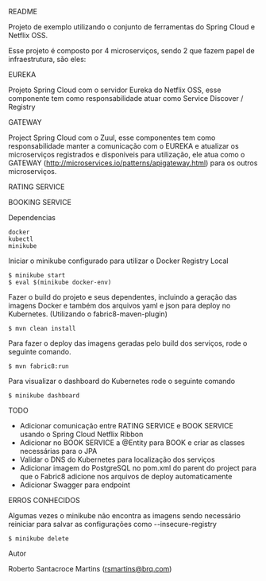 README

Projeto de exemplo utilizando o conjunto de ferramentas do Spring Cloud e Netflix OSS.

Esse projeto é composto por 4 microserviços, sendo 2 que fazem papel de infraestrutura, são eles:

EUREKA

Projeto Spring Cloud com o servidor Eureka do Netflix OSS, esse componente tem como responsabilidade atuar como Service Discover / Registry

GATEWAY 

Project Spring Cloud com o Zuul, esse componentes tem como responsabilidade manter a comunicação com o EUREKA e atualizar os microserviços registrados e disponiveis para utilização, ele atua como o GATEWAY (http://microservices.io/patterns/apigateway.html) para os outros microserviços.

RATING SERVICE

BOOKING SERVICE

Dependencias

	docker 
	kubectl
	minikube


Iniciar o minikube configurado para utilizar o Docker Registry Local

	$ minikube start 
	$ eval $(minikube docker-env)

Fazer o build do projeto e seus dependentes, incluindo a geração das imagens Docker e também dos arquivos yaml e json para deploy no Kubernetes. (Utilizando o fabric8-maven-plugin)

	$ mvn clean install

Para fazer o deploy das imagens geradas pelo build dos serviços, rode o seguinte comando.
	
	$ mvn fabric8:run

Para visualizar o dashboard do Kubernetes rode o seguinte comando
	
	$ minikube dashboard

TODO 

- Adicionar comunicação entre RATING SERVICE e BOOK SERVICE usando o Spring Cloud Netflix Ribbon
- Adicionar no BOOK SERVICE a @Entity para BOOK e criar as classes necessárias para o JPA
- Validar o DNS do Kubernetes para localização dos serviços
- Adicionar imagem do PostgreSQL no pom.xml do parent do project para que o Fabric8 adicione nos arquivos de deploy automaticamente
- Adicionar Swagger para endpoint

ERROS CONHECIDOS

Algumas vezes o minikube não encontra as imagens sendo necessário reiniciar para salvar as configurações como --insecure-registry

	$ minikube delete

Autor

Roberto Santacroce Martins (rsmartins@brq.com)



